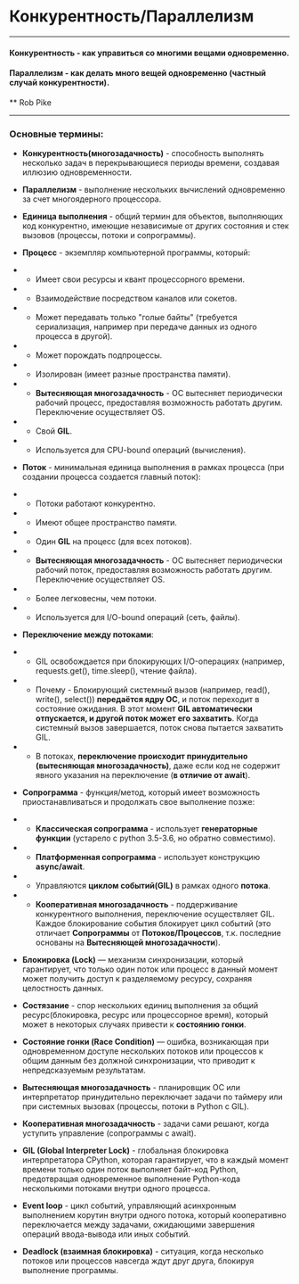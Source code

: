 # Конкурентность/Параллелизм

- - - 
#### **Конкурентность** - как управиться со многими вещами одновременно.
#### **Параллелизм** - как делать много вещей одновременно (частный случай конкурентности).
** Rob Pike
- - -

### Основные термины:
- **Конкурентность(многозадачность)** - способность выполнять несколько задач в перекрывающиеся периоды времени, 
создавая иллюзию одновременности.


- **Параллелизм** - выполнение нескольких вычислений одновременно за счет многоядерного процессора.


- **Единица выполнения** - общий термин для объектов, выполняющих код конкурентно, имеющие независимые от других 
состояния и стек вызовов (процессы, потоки и сопрограммы).


- **Процесс** - экземпляр компьютерной программы, который:
- - Имеет свои ресурсы и квант процессорного времени.
- - Взаимодействие посредством каналов или сокетов.
- - Может передавать только "голые байты" (требуется сериализация, например при передаче данных из одного процесса в 
другой).
- - Может порождать подпроцессы.
- - Изолирован (имеет разные пространства памяти).
- - **Вытесняющая многозадачность** - ОС вытесняет периодически рабочий процесс, предоставляя возможность работать 
другим. Переключение осуществляет OS.
- - Свой **GIL**.
- - Используется для CPU-bound операций (вычисления).


- **Поток** - минимальная единица выполнения в рамках процесса (при создании процесса создается главный поток):
- - Потоки работают конкурентно.
- - Имеют общее пространство памяти.
- - Один **GIL** на процесс (для всех потоков).
- - **Вытесняющая многозадачность** - ОС вытесняет периодически рабочий поток, предоставляя возможность работать 
другим. Переключение осуществляет OS.
- - Более легковесны, чем потоки.
- - Используется для I/O-bound операций (сеть, файлы).
- **Переключение между потоками**:
- - GIL освобождается при блокирующих I/O-операциях (например, requests.get(), time.sleep(), чтение файла).
- - Почему - Блокирующий системный вызов (например, read(), write(), select()) **передаётся ядру ОС**, и поток 
переходит в состояние ожидания. В этот момент **GIL автоматически отпускается, и другой поток может его захватить**. 
Когда системный вызов завершается, поток снова пытается захватить GIL.
- - В потоках, **переключение происходит принудительно (вытесняющая многозадачность)**, даже если код не содержит 
явного указания на переключение (**в отличие от await**).


- **Сопрограмма** - функция/метод, который имеет возможность приостанавливаться и продолжать свое выполнение позже:
- - **Классическая сопрограмма** - использует **генераторные функции** (устарело с python 3.5-3.6, но обратно 
совместимо).
- - **Платформенная сопрограмма** - использует конструкцию **async/await**.
- - Управляются **циклом событий(GIL)** в рамках одного **потока**.
- - **Кооперативная многозадачность** - поддерживание конкурентного выполнения, переключение осуществляет GIL. Каждое 
блокирование события блокирует цикл событий (это отличает **Сопрограммы** от **Потоков/Процессов**, т.к. последние 
основаны на **Вытесняющей многозадачности**).


- **Блокировка (Lock)** — механизм синхронизации, который гарантирует, что только один поток или процесс в данный 
момент может получить доступ к разделяемому ресурсу, сохраняя целостность данных.


- **Состязание** - спор нескольких единиц выполнения за общий ресурс(блокировка, ресурс или процессорное время), 
который может в некоторых случаях привести к **состоянию гонки**.


- **Состояние гонки (Race Condition)** — ошибка, возникающая при одновременном доступе нескольких потоков 
или процессов к общим данным без должной синхронизации, что приводит к непредсказуемым результатам.


- **Вытесняющая многозадачность** - планировщик ОС или интерпретатор принудительно переключает задачи по таймеру или 
при системных вызовах (процессы, потоки в Python с GIL).


- **Кооперативная многозадачность** - задачи сами решают, когда уступить управление (сопрограммы с await).


- **GIL (Global Interpreter Lock)** - глобальная блокировка интерпретатора CPython, которая гарантирует, что в каждый 
момент времени только один поток выполняет байт-код Python, предотвращая одновременное выполнение Python-кода 
несколькими потоками внутри одного процесса.


- **Event loop** - цикл событий, управляющий асинхронным выполнением корутин внутри одного потока, который 
кооперативно переключается между задачами, ожидающими завершения операций ввода-вывода или иных событий.

- **Deadlock (взаимная блокировка)** - ситуация, когда несколько потоков или процессов навсегда ждут 
друг друга, блокируя выполнение программы.
